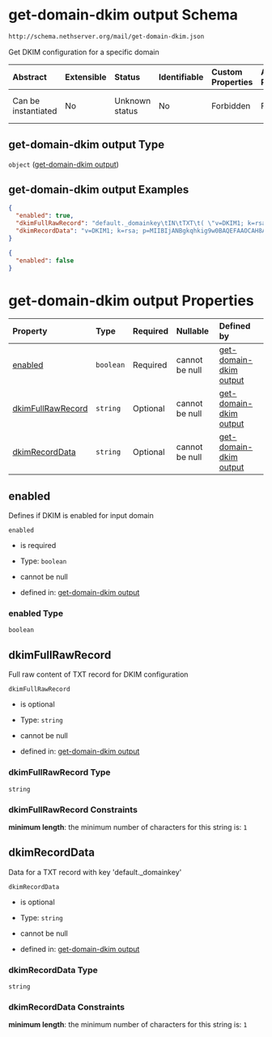 # get-domain-dkim output Schema

```txt
http://schema.nethserver.org/mail/get-domain-dkim.json
```

Get DKIM configuration for a specific domain

| Abstract            | Extensible | Status         | Identifiable | Custom Properties | Additional Properties | Access Restrictions | Defined In                                                               |
| :------------------ | :--------- | :------------- | :----------- | :---------------- | :-------------------- | :------------------ | :----------------------------------------------------------------------- |
| Can be instantiated | No         | Unknown status | No           | Forbidden         | Forbidden             | none                | [get-domain-dkim.json](mail/get-domain-dkim.json "open original schema") |

## get-domain-dkim output Type

`object` ([get-domain-dkim output](get-domain-dkim.md))

## get-domain-dkim output Examples

```json
{
  "enabled": true,
  "dkimFullRawRecord": "default._domainkey\tIN\tTXT\t( \"v=DKIM1; k=rsa; \"\n\t  \"p=MIIBIjBNBgkqhkiG9w0BAQEFAAOCAQ8AMIIBCgKCAQEAtWOpvYp1N+tmUhoqv45FeC64jaVwGfYwltP1i1wV+3GtdbIC/NuDVVhDphoedf0Yitpsf3b+CQWS7PQ15xUY4KCN5xBZmVJ3UhJvoA0YTp2OvM8QPaYJGuWwrhyWS0hXN3k/lez+CdycIwllJmhQinpvgDbcY3IJMdDzAbNqyjJDxcLtWJvyT9GNzVFTByfBMtPw5RXI3GN3tx\"\n\t  \"7avE7yb4mQ6mUBtj8Zbg2tCzQZT6L7MgpMhVzR+qAzVKQwqjP9aChFOkGNj05lloc6yV4X04boBjVRFA14kyiAvpMaKR1SeXN5gOwKXOFeOYO7lPdJxMWiQjIG+y8xjnn+lUN7SQIDAQAB\" )  ; ----- DKIM key default for example.org\n",
  "dkimRecordData": "v=DKIM1; k=rsa; p=MIIBIjANBgkqhkig9w0BAQEFAAOCAH8AMIIBCgKCAQEAtWOpvYp1N+tmUhoqv45FeC64jaVwGfYwltP1i1wV+3GtdbIC/NuDVVhDphoedf0Yitpsf3b+CQWS7PQ15xUY4KCN5xBZmVJ3UhJvoA0Ytp2OvM8QPaYJGuWwrhyWS0hXN3k/lez+CdycIwllJmhQiNpvgDbcY3IJMdDzAbNqyjJDxcltWJvyT9GNzVfTByfBMtPw5RXI3GN3tx7avE7yb4mQ6mUBtj8Zbg2tCzQZT6L7MgpMhVzR+qAzVKQwqjP9aChFOkGNj05lloc6yV4X04boBjVRFA14kyiAvpMaKR1SeXN5gOwKXOFeOYO7lPdJxmWiQjIG+y8xjnn+lUN7SQIDAQAB"
}
```

```json
{
  "enabled": false
}
```

# get-domain-dkim output Properties

| Property                                | Type      | Required | Nullable       | Defined by                                                                                                                                                       |
| :-------------------------------------- | :-------- | :------- | :------------- | :--------------------------------------------------------------------------------------------------------------------------------------------------------------- |
| [enabled](#enabled)                     | `boolean` | Required | cannot be null | [get-domain-dkim output](get-domain-dkim-properties-enabled.md "http://schema.nethserver.org/mail/get-domain-dkim.json#/properties/enabled")                     |
| [dkimFullRawRecord](#dkimfullrawrecord) | `string`  | Optional | cannot be null | [get-domain-dkim output](get-domain-dkim-properties-dkimfullrawrecord.md "http://schema.nethserver.org/mail/get-domain-dkim.json#/properties/dkimFullRawRecord") |
| [dkimRecordData](#dkimrecorddata)       | `string`  | Optional | cannot be null | [get-domain-dkim output](get-domain-dkim-properties-dkimrecorddata.md "http://schema.nethserver.org/mail/get-domain-dkim.json#/properties/dkimRecordData")       |

## enabled

Defines if DKIM is enabled for input domain

`enabled`

* is required

* Type: `boolean`

* cannot be null

* defined in: [get-domain-dkim output](get-domain-dkim-properties-enabled.md "http://schema.nethserver.org/mail/get-domain-dkim.json#/properties/enabled")

### enabled Type

`boolean`

## dkimFullRawRecord

Full raw content of TXT record for DKIM configuration

`dkimFullRawRecord`

* is optional

* Type: `string`

* cannot be null

* defined in: [get-domain-dkim output](get-domain-dkim-properties-dkimfullrawrecord.md "http://schema.nethserver.org/mail/get-domain-dkim.json#/properties/dkimFullRawRecord")

### dkimFullRawRecord Type

`string`

### dkimFullRawRecord Constraints

**minimum length**: the minimum number of characters for this string is: `1`

## dkimRecordData

Data for a TXT record with key 'default.\_domainkey'

`dkimRecordData`

* is optional

* Type: `string`

* cannot be null

* defined in: [get-domain-dkim output](get-domain-dkim-properties-dkimrecorddata.md "http://schema.nethserver.org/mail/get-domain-dkim.json#/properties/dkimRecordData")

### dkimRecordData Type

`string`

### dkimRecordData Constraints

**minimum length**: the minimum number of characters for this string is: `1`
